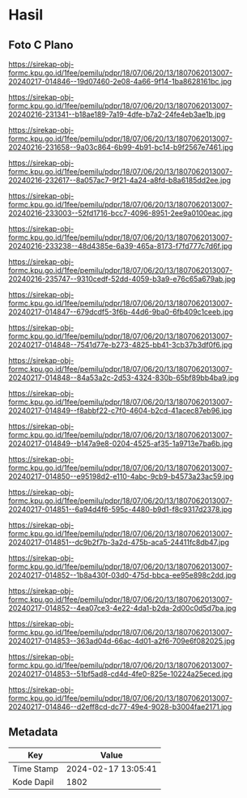 # Hasil

## Foto C Plano

https://sirekap-obj-formc.kpu.go.id/1fee/pemilu/pdpr/18/07/06/20/13/1807062013007-20240217-014846--19d07460-2e08-4a66-9f14-1ba8628161bc.jpg

https://sirekap-obj-formc.kpu.go.id/1fee/pemilu/pdpr/18/07/06/20/13/1807062013007-20240216-231341--b18ae189-7a19-4dfe-b7a2-24fe4eb3ae1b.jpg

https://sirekap-obj-formc.kpu.go.id/1fee/pemilu/pdpr/18/07/06/20/13/1807062013007-20240216-231658--9a03c864-6b99-4b91-bc14-b9f2567e7461.jpg

https://sirekap-obj-formc.kpu.go.id/1fee/pemilu/pdpr/18/07/06/20/13/1807062013007-20240216-232617--8a057ac7-9f21-4a24-a8fd-b8a6185dd2ee.jpg

https://sirekap-obj-formc.kpu.go.id/1fee/pemilu/pdpr/18/07/06/20/13/1807062013007-20240216-233003--52fd1716-bcc7-4096-8951-2ee9a0100eac.jpg

https://sirekap-obj-formc.kpu.go.id/1fee/pemilu/pdpr/18/07/06/20/13/1807062013007-20240216-233238--48d4385e-6a39-465a-8173-f7fd777c7d6f.jpg

https://sirekap-obj-formc.kpu.go.id/1fee/pemilu/pdpr/18/07/06/20/13/1807062013007-20240216-235747--9310cedf-52dd-4059-b3a9-e76c65a679ab.jpg

https://sirekap-obj-formc.kpu.go.id/1fee/pemilu/pdpr/18/07/06/20/13/1807062013007-20240217-014847--679dcdf5-3f6b-44d6-9ba0-6fb409c1ceeb.jpg

https://sirekap-obj-formc.kpu.go.id/1fee/pemilu/pdpr/18/07/06/20/13/1807062013007-20240217-014848--7541d77e-b273-4825-bb41-3cb37b3df0f6.jpg

https://sirekap-obj-formc.kpu.go.id/1fee/pemilu/pdpr/18/07/06/20/13/1807062013007-20240217-014848--84a53a2c-2d53-4324-830b-65bf89bb4ba9.jpg

https://sirekap-obj-formc.kpu.go.id/1fee/pemilu/pdpr/18/07/06/20/13/1807062013007-20240217-014849--f8abbf22-c7f0-4604-b2cd-41acec87eb96.jpg

https://sirekap-obj-formc.kpu.go.id/1fee/pemilu/pdpr/18/07/06/20/13/1807062013007-20240217-014849--b147a9e8-0204-4525-af35-1a9713e7ba6b.jpg

https://sirekap-obj-formc.kpu.go.id/1fee/pemilu/pdpr/18/07/06/20/13/1807062013007-20240217-014850--e95198d2-e110-4abc-9cb9-b4573a23ac59.jpg

https://sirekap-obj-formc.kpu.go.id/1fee/pemilu/pdpr/18/07/06/20/13/1807062013007-20240217-014851--6a94d4f6-595c-4480-b9d1-f8c9317d2378.jpg

https://sirekap-obj-formc.kpu.go.id/1fee/pemilu/pdpr/18/07/06/20/13/1807062013007-20240217-014851--dc9b2f7b-3a2d-475b-aca5-24411fc8db47.jpg

https://sirekap-obj-formc.kpu.go.id/1fee/pemilu/pdpr/18/07/06/20/13/1807062013007-20240217-014852--1b8a430f-03d0-475d-bbca-ee95e898c2dd.jpg

https://sirekap-obj-formc.kpu.go.id/1fee/pemilu/pdpr/18/07/06/20/13/1807062013007-20240217-014852--4ea07ce3-4e22-4da1-b2da-2d00c0d5d7ba.jpg

https://sirekap-obj-formc.kpu.go.id/1fee/pemilu/pdpr/18/07/06/20/13/1807062013007-20240217-014853--363ad04d-66ac-4d01-a2f6-709e6f082025.jpg

https://sirekap-obj-formc.kpu.go.id/1fee/pemilu/pdpr/18/07/06/20/13/1807062013007-20240217-014853--51bf5ad8-cd4d-4fe0-825e-10224a25eced.jpg

https://sirekap-obj-formc.kpu.go.id/1fee/pemilu/pdpr/18/07/06/20/13/1807062013007-20240217-014846--d2eff8cd-dc77-49e4-9028-b3004fae2171.jpg


## Metadata

| Key        | Value               |
| ---------- | ------------------- |
| Time Stamp | 2024-02-17 13:05:41 |
| Kode Dapil | 1802                |



